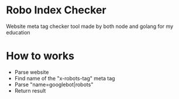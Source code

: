 # Robo Index Checker

Website meta tag checker tool made by both node and golang for my education


# How to works

- Parse website
- Find name of the "x-robots-tag" meta tag
- Parse "name=googlebot|robots" 
- Return result